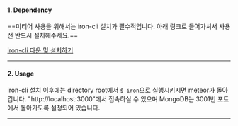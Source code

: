 #### 1. Dependency 
==미티어 사용을 위해서는 iron-cli 설치가 필수적입니다. 아래 링크로 들어가셔서 사용전 반드시 설치해주세요.== 

[iron-cli 다운 및 설치하기](https://github.com/iron-meteor/iron-cli)

- - -

#### 2. Usage
iron-cli 설치 이후에는 directory root에서 `$ iron`으로 실행시키시면 meteor가 돌아갑니다. "http://localhost:3000"에서 접속하실 수 있으며 MongoDB는 3001번 포트에서 돌아가도록 설정되어 있습니다.

- - -